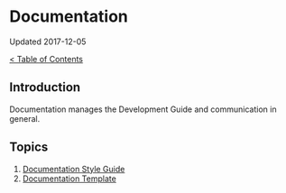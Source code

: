 # Documentation

Updated 2017-12-05

[< Table of Contents][0]

## Introduction

Documentation manages the Development Guide and communication in general.

## Topics

1. [Documentation Style Guide][1]
2. [Documentation Template][2]

[0]: ../README.md
[1]: docs-style-guide.md
[2]: docs-template.md
